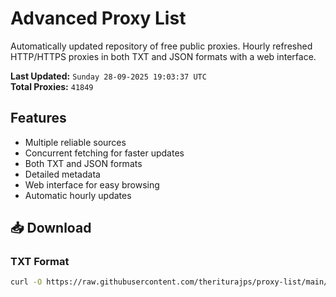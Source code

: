 # Advanced Proxy List

Automatically updated repository of free public proxies. Hourly refreshed HTTP/HTTPS proxies in both TXT and JSON formats with a web interface.

**Last Updated:** `Sunday 28-09-2025 19:03:37 UTC`  
**Total Proxies:** `41849`

## Features
- Multiple reliable sources
- Concurrent fetching for faster updates
- Both TXT and JSON formats
- Detailed metadata
- Web interface for easy browsing
- Automatic hourly updates

## 📥 Download

### TXT Format
```bash
curl -O https://raw.githubusercontent.com/theriturajps/proxy-list/main/proxies.txt